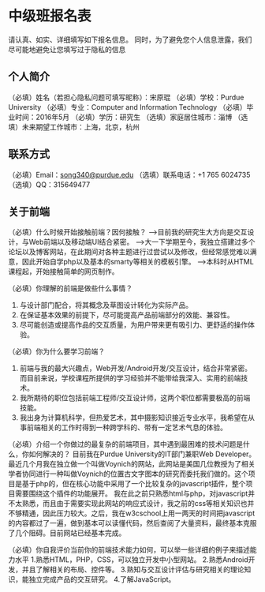 # 中级班报名表

请认真、如实、详细填写如下报名信息。
同时，为了避免您个人信息泄露，我们尽可能地避免让您填写过于隐私的信息

## 个人简介

（必填）姓名（若担心隐私问题可填写昵称）：宋原琨
（必填）学校：Purdue University
（必填）专业：Computer and Information Technology
（必填）毕业时间：2016年5月
（必填）学历：研究生
（选填）家庭居住城市：淄博
（选填）未来期望工作城市：上海，北京，杭州

## 联系方式

（必填）Email：song340@purdue.edu
（选填）联系电话：+1 765 6024735
（选填）QQ：315649477

## 关于前端

（必填）什么时候开始接触前端？因何接触？
  -->目前我的研究生大方向是交互设计，与Web前端以及移动端UI结合紧密。
  -->大一下学期至今，我独立搭建过多个论坛以及博客网站，在此期间对各种主题进行过尝试以及修改，但经常感觉难以满意，因此开始自学php以及基本的smarty等相关的模板引擎。
  -->本科时从HTML课程起，开始接触简单的网页制作。

（必填）你理解的前端是做些什么事情？
 1. 与设计部门配合，将其概念及草图设计转化为实际产品。
 2. 在保证基本效果的前提下，尽可能提高产品前端部分的效能、兼容性。
 3. 尽可能创造或提高作品的交互质量，为用户带来更有吸引力、更舒适的操作体验。
  
（必填）你为什么要学习前端？
 1. 前端与我的最大兴趣点，Web开发/Android开发/交互设计，结合非常紧密。而目前来说，学校课程所提供的学习经验并不能带给我深入、实用的前端技术。
 2. 我所期待的职位包括前端工程师/交互设计师，这两个职位都需要极高的前端技能。
 3. 我出身为计算机科学，但热爱艺术，其中摄影知识接近专业水平，我希望在从事前端相关的工作时得到一种跨学科的、带有一定艺术气息的体验。

（必填）介绍一个你做过的最复杂的前端项目，其中遇到最困难的技术问题是什么，你如何解决的？
 目前我在Purdue University的IT部门兼职Web Developer。
 最近几个月我在独立做一个叫做Voynich的网站，此网站是美国几位教授为了相关学者协同进行一种叫做Voynich的位置古文字图本的研究而委托我们做的。这个项目是基于php的，但在核心功能中采用了一个比较复杂的javascript插件，整个项目需要围绕这个插件的功能展开。
 我在此之前只熟悉html与php，对javascript并不太熟悉，而且由于需要实现此网站的响应式设计，我之前的css等相关知识也并不够精通，因此压力较大。之后，我在w3cschool上用一两天的时间把javascript的内容都过了一遍，做到基本可以读懂代码，然后查阅了大量资料，最终基本克服了几个阻碍。目前网站已经基本完成。

（必填）你自我评价当前你的前端技术能力如何，可以举一些详细的例子来描述能力水平
 1.熟悉HTML，PHP，CSS，可以独立开发中小型网站。
 2.熟悉Android开发，并且了解相关的布局、控件等。
 3.熟知与交互设计评估与研究相关的理论知识，能独立完成产品的交互研究。
 4.了解JavaScript。
